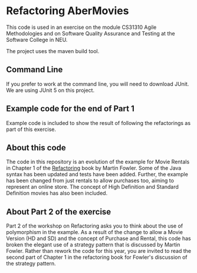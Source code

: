 # Refactoring AberMovies
This code is used in an exercise on the module CS31310 Agile Methodologies and on Software Quality Assurance and Testing at the Software College in NEU.

The project uses the maven build tool.

## Command Line
If you prefer to work at the command line, you will need to download JUnit. We are using JUnit 5 on this project. 

## Example code for the end of Part 1
Example code is included to show the result of following the refactorings as part of this exercise. 

## About this code
The code in this repository is an evolution of the example for Movie Rentals in Chapter 1 of the [Refactoring](https://martinfowler.com/books/refactoring.html) book by Martin Fowler. Some of the Java syntax has been updated and tests have been added. Further, the example has been changed from just rentals to allow purchases too, aiming to represent an online store. The concept of High Definition and Standard Definition movies has also been included. 

## About Part 2 of the exercise
Part 2 of the workshop on Refactoring asks you to think about the use of polymorphism in the example. As a result of the change to allow a Movie Version (HD and SD) and the concept of Purchase and Rental, this code has broken the elegant use of a strategy pattern that is discussed by Martin Fowler. Rather than rework the code for this year, you are invited to read the second part of Chapter 1 in the refactoring book for Fowler's discussion of the strategy pattern.
